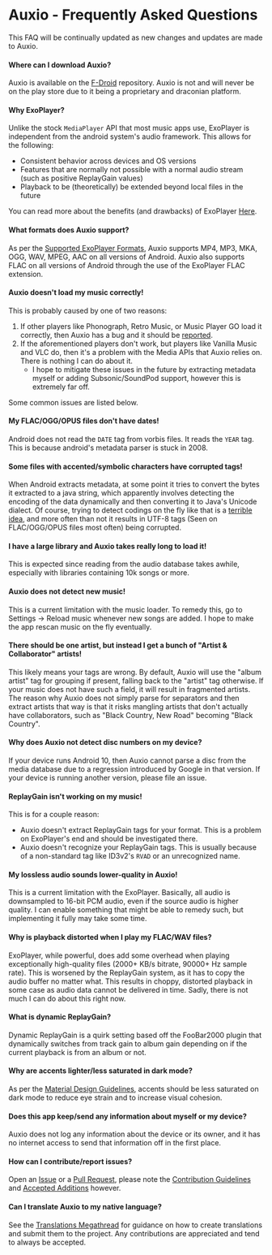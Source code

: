 # Auxio - Frequently Asked Questions
This FAQ will be continually updated as new changes and updates are made to Auxio.

#### Where can I download Auxio?
Auxio is available on the [F-Droid](https://f-droid.org/en/packages/org.oxycblt.auxio/) repository.
Auxio is not and will never be on the play store due to it being a proprietary and draconian platform.

#### Why ExoPlayer?
Unlike the stock `MediaPlayer` API that most music apps use, ExoPlayer is independent from the android system's
audio framework. This allows for the following:
- Consistent behavior across devices and OS versions
- Features that are normally not possible with a normal audio stream (such as positive ReplayGain values)
- Playback to be (theoretically) be extended beyond local files in the future

You can read more about the benefits (and drawbacks) of ExoPlayer [Here](https://exoplayer.dev/pros-and-cons.html).

#### What formats does Auxio support?
As per the [Supported ExoPlayer Formats](https://exoplayer.dev/supported-formats.html), Auxio supports
MP4, MP3, MKA, OGG, WAV, MPEG, AAC on all versions of Android. Auxio also supports FLAC on all versions
of Android through the use of the ExoPlayer FLAC extension.

#### Auxio doesn't load my music correctly!
This is probably caused by one of two reasons:
1. If other players like Phonograph, Retro Music, or Music Player GO load it correctly, then Auxio has a bug and it should be [reported](https://github.com/OxygenCobalt/Auxio/issues).
2. If the aforementioned players don't work, but players like Vanilla Music and VLC do, then it's a problem with the Media APIs that Auxio relies on. There is nothing I can do about it.
	- I hope to mitigate these issues in the future by extracting metadata myself or adding Subsonic/SoundPod support, however this is extremely far off.

Some common issues are listed below.

#### My FLAC/OGG/OPUS files don't have dates!
Android does not read the `DATE` tag from vorbis files. It reads the `YEAR` tag. This is because android's metadata parser is
stuck in 2008.

#### Some files with accented/symbolic characters have corrupted tags!
When Android extracts metadata, at some point it tries to convert the bytes it extracted to a java string, which apparently involves detecting the encoding of the data dynamically and
then converting it to Java's Unicode dialect. Of course, trying to detect codings on the fly like that is a [terrible idea](https://en.wikipedia.org/wiki/Bush_hid_the_facts), and more
often than not it results in UTF-8 tags (Seen on FLAC/OGG/OPUS files most often) being corrupted. 

#### I have a large library and Auxio takes really long to load it!
This is expected since reading from the audio database takes awhile, especially with libraries containing 10k songs or more.

#### Auxio does not detect new music!
This is a current limitation with the music loader. To remedy this, go to Settings -> Reload music whenever new songs are added.
I hope to make the app rescan music on the fly eventually.

#### There should be one artist, but instead I get a bunch of "Artist & Collaborator" artists!
This likely means your tags are wrong. By default, Auxio will use the "album artist" tag for
grouping if present, falling back to the "artist" tag otherwise. If your music does not have
such a field, it will result in fragmented artists. The reason why Auxio does not simply parse
for separators and then extract artists that way is that it risks mangling artists that don't
actually have collaborators, such as "Black Country, New Road" becoming "Black Country".

#### Why does Auxio not detect disc numbers on my device?
If your device runs Android 10, then Auxio cannot parse a disc from the media database due to
a regression introduced by Google in that version. If your device is running another version,
please file an issue.

#### ReplayGain isn't working on my music!
This is for a couple reason:
- Auxio doesn't extract ReplayGain tags for your format. This is a problem on ExoPlayer's end and should be
investigated there.
- Auxio doesn't recognize your ReplayGain tags. This is usually because of a non-standard tag like ID3v2's `RVAD` or
an unrecognized name.

#### My lossless audio sounds lower-quality in Auxio!
This is a current limitation with the ExoPlayer. Basically, all audio is downsampled to 16-bit PCM audio, even
if the source audio is higher quality. I can enable something that might be able to remedy such, but implementing it
fully may take some time.

#### Why is playback distorted when I play my FLAC/WAV files?
ExoPlayer, while powerful, does add some overhead when playing exceptionally high-quality files (2000+ KB/s bitrate,
90000+ Hz sample rate). This is worsened by the ReplayGain system, as it has to copy the audio buffer no matter what.
This results in choppy, distorted playback in some case as audio data cannot be delivered in time. Sadly, there is
not much I can do about this right now.

#### What is dynamic ReplayGain?
Dynamic ReplayGain is a quirk setting based off the FooBar2000 plugin that dynamically switches from track gain to album
gain depending on if the current playback is from an album or not.

#### Why are accents lighter/less saturated in dark mode?
As per the [Material Design Guidelines](https://material.io/design/color/dark-theme.html), accents should be less
saturated on dark mode to reduce eye strain and to increase visual cohesion.

#### Does this app keep/send any information about myself or my device?
Auxio does not log any information about the device or its owner, and it has no internet access to send that information off in the first place.

#### How can I contribute/report issues?
Open an [Issue](https://github.com/OxygenCobalt/Auxio/issues) or a [Pull Request](https://github.com/OxygenCobalt/Auxio/pulls),
please note the [Contribution Guidelines](../.github/CONTRIBUTING.md) and [Accepted Additions](ADDITIONS.md) however.

#### Can I translate Auxio to my native language?
See the [Translations Megathread](https://github.com/OxygenCobalt/Auxio/issues/3) for guidance on how to create translations and submit them to the project.
Any contributions are appreciated and tend to always be accepted.
